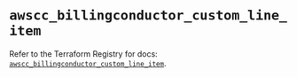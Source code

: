 # `awscc_billingconductor_custom_line_item`

Refer to the Terraform Registry for docs: [`awscc_billingconductor_custom_line_item`](https://registry.terraform.io/providers/hashicorp/awscc/0.70.0/docs/resources/billingconductor_custom_line_item).

